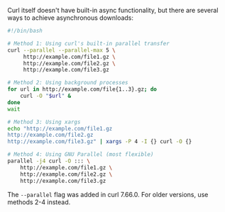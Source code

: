 Curl itself doesn't have built-in async functionality, but there are several ways to achieve asynchronous downloads:



```bash
#!/bin/bash

# Method 1: Using curl's built-in parallel transfer
curl --parallel --parallel-max 5 \
     http://example.com/file1.gz \
     http://example.com/file2.gz \
     http://example.com/file3.gz

# Method 2: Using background processes
for url in http://example.com/file{1..3}.gz; do
    curl -O "$url" &
done
wait

# Method 3: Using xargs
echo "http://example.com/file1.gz
http://example.com/file2.gz
http://example.com/file3.gz" | xargs -P 4 -I {} curl -O {}

# Method 4: Using GNU Parallel (most flexible)
parallel -j4 curl -O ::: \
    http://example.com/file1.gz \
    http://example.com/file2.gz \
    http://example.com/file3.gz

```

The `--parallel` flag was added in curl 7.66.0. For older versions, use methods 2-4 instead.
